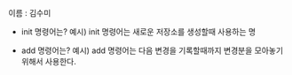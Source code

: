 이름 : 김수미
- init 명령어는?
예시) init 명령어는 새로운 저장소를 생성할때 사용하는 명

- add 명령어는?
예시) add 명령어는 다음 변경을 기록할때까지 변경분을 모아놓기 위해서 사용한다.
